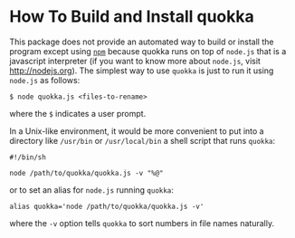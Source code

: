 How To Build and Install quokka
===============================

This package does not provide an automated way to build or install the program
except using [`npm`](http://npmjs.org/package/quokka) because quokka runs on
top of `node.js` that is a javascript interpreter (if you want to know more
about `node.js`, visit http://nodejs.org). The simplest way to use `quokka` is
just to run it using `node.js` as follows:

    $ node quokka.js <files-to-rename>

where the `$` indicates a user prompt.

In a Unix-like environment, it would be more convenient to put into a
directory like `/usr/bin` or `/usr/local/bin` a shell script that runs
`quokka`:

    #!/bin/sh

    node /path/to/quokka/quokka.js -v "%@"

or to set an alias for `node.js` running `quokka`:

    alias quokka='node /path/to/quokka/quokka.js -v'

where the `-v` option tells `quokka` to sort numbers in file names naturally.
